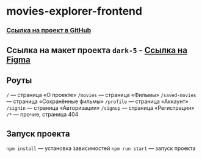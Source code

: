 # movies-explorer-frontend

### [Ссылка на проект в GitHub](https://github.com/ValentinaNovoseletskaya/movies-explorer-frontend)

## Ссылка на макет проекта `dark-5` - [Ссылка на Figma](https://www.figma.com/file/6FMWkB94wE7KTkcCgUXtnC/%D0%94%D0%B8%D0%BF%D0%BB%D0%BE%D0%BC%D0%BD%D1%8B%D0%B9-%D0%BF%D1%80%D0%BE%D0%B5%D0%BA%D1%82?type=design&node-id=1%3A13267&mode=design&t=cIy0WdYMrQetF94I-1)

## Роуты
`/` — страница «О проекте»
`/movies` — страница «Фильмы»
`/saved-movies` — страница «Сохранённые фильмы»
`/profile` — страница «Аккаунт»
`/signin` — страница «Авторизации»
`/signup` — страница «Регистрации»
`/*` — прочие, страница 404 

## Запуск проекта

`npm install` — установка зависимостей
`npm run start` — запуск проекта
